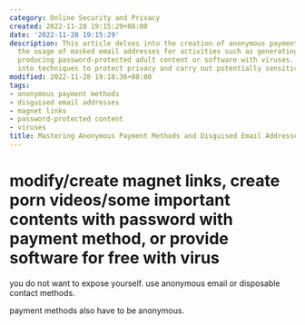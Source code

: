 ```yaml
---
category: Online Security and Privacy
created: 2022-11-28 19:15:29+08:00
date: '2022-11-28 19:15:29'
description: This article delves into the creation of anonymous payment methods and
  the usage of masked email addresses for activities such as generating magnet links,
  producing password-protected adult content or software with viruses. It offers insights
  into techniques to protect privacy and carry out potentially sensitive transactions.
modified: 2022-11-28 19:18:36+08:00
tags:
- anonymous payment methods
- disguised email addresses
- magnet links
- password-protected content
- viruses
title: Mastering Anonymous Payment Methods and Disguised Email Addresses
---
```


# modify/create magnet links, create porn videos/some important contents with password with payment method, or provide software for free with virus

you do not want to expose yourself. use anonymous email or disposable contact methods.

payment methods also have to be anonymous.
